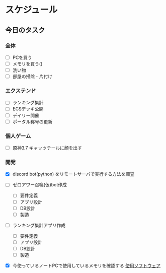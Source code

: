 # スケジュール

## 今日のタスク

### 全体
- [ ] PCを買う
- [ ] メモリを買う()
- [ ] 洗い物
- [ ] 部屋の掃除・片付け

### エクステンド
- [ ] ランキング集計
- [ ] ECSデッキ公開
- [ ] デイリー開催
- [ ] ポータル称号の更新

### 個人ゲーム
- [ ] 原神3.7 キャッツテールに顔を出す

### 開発
- [x] discord bot(python) をリモートサーバで実行する方法を調査
- [ ] ゼロアワー召喚(仮)bot作成
  - [ ] 要件定義  
  - [ ] アプリ設計
  - [ ] DB設計
  - [ ] 製造
- [ ] ランキング集計アプリ作成
  - [ ] 要件定義  
  - [ ] アプリ設計
  - [ ] DB設計
  - [ ] 製造
- [x] 今使っているノートPCで使用しているメモリを確認する
[使用ソフトウェア](https://tamashii-yusaburuyo.work/%E3%83%A1%E3%83%A2%E3%83%AA%E3%81%AE%E7%A9%BA%E3%81%8D%E3%81%A8%E5%AF%BE%E5%BF%9C%E3%83%A1%E3%83%A2%E3%83%AA%E3%81%AE%E7%A8%AE%E9%A1%9E%E3%82%92%E8%AA%BF%E3%81%B9%E3%82%8B)


